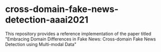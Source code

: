 # cross-domain-fake-news-detection-aaai2021
This repository provides a reference implementation of the paper titled "Embracing Domain Differences in Fake News: Cross-domain Fake News Detection using Multi-modal Data"
